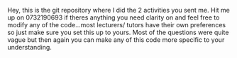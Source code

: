 Hey, this is the git repository where I did the 2 activities you sent me. Hit me up on 0732190693 if theres anything you need clarity on and
feel free to modify any of the code...most lecturers/ tutors have their own preferences so just make sure you set this up to yours. Most of the questions were quite vague but then again you can make any of this code more specific to your understanding.
